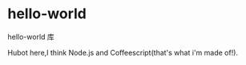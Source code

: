# hello-world
hello-world 库

Hubot here,I think Node.js and Coffeescript(that's what i'm made of!).
